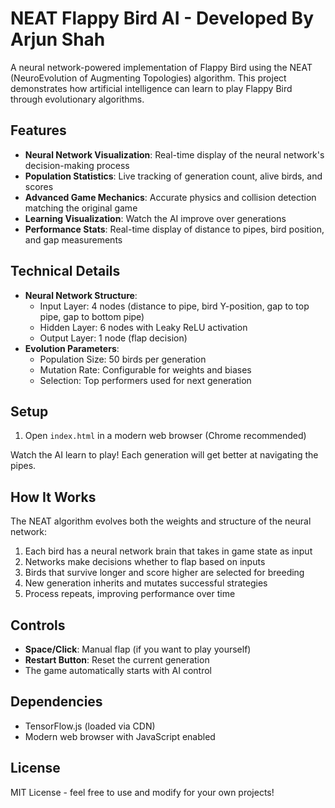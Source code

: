 # NEAT Flappy Bird AI - Developed By Arjun Shah

A neural network-powered implementation of Flappy Bird using the NEAT (NeuroEvolution of Augmenting Topologies) algorithm. This project demonstrates how artificial intelligence can learn to play Flappy Bird through evolutionary algorithms.

## Features

- **Neural Network Visualization**: Real-time display of the neural network's decision-making process
- **Population Statistics**: Live tracking of generation count, alive birds, and scores
- **Advanced Game Mechanics**: Accurate physics and collision detection matching the original game
- **Learning Visualization**: Watch the AI improve over generations
- **Performance Stats**: Real-time display of distance to pipes, bird position, and gap measurements

## Technical Details

- **Neural Network Structure**:
  - Input Layer: 4 nodes (distance to pipe, bird Y-position, gap to top pipe, gap to bottom pipe)
  - Hidden Layer: 6 nodes with Leaky ReLU activation
  - Output Layer: 1 node (flap decision)
- **Evolution Parameters**:
  - Population Size: 50 birds per generation
  - Mutation Rate: Configurable for weights and biases
  - Selection: Top performers used for next generation

## Setup

1. Open `index.html` in a modern web browser (Chrome recommended)

 Watch the AI learn to play! Each generation will get better at navigating the pipes.

## How It Works

The NEAT algorithm evolves both the weights and structure of the neural network:

1. Each bird has a neural network brain that takes in game state as input
2. Networks make decisions whether to flap based on inputs
3. Birds that survive longer and score higher are selected for breeding
4. New generation inherits and mutates successful strategies
5. Process repeats, improving performance over time

## Controls

- **Space/Click**: Manual flap (if you want to play yourself)
- **Restart Button**: Reset the current generation
- The game automatically starts with AI control

## Dependencies

- TensorFlow.js (loaded via CDN)
- Modern web browser with JavaScript enabled

## License

MIT License - feel free to use and modify for your own projects! 

